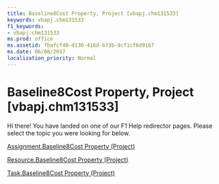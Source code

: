 ```yaml
---
title: Baseline8Cost Property, Project [vbapj.chm131533]
keywords: vbapj.chm131533
f1_keywords:
- vbapj.chm131533
ms.prod: office
ms.assetid: fbafcf40-d130-416d-b73b-9cf1cf6d9167
ms.date: 06/08/2017
localization_priority: Normal
---
```



# Baseline8Cost Property, Project [vbapj.chm131533]

Hi there! You have landed on one of our F1 Help redirector pages. Please select the topic you were looking for below.

[Assignment.Baseline8Cost Property (Project)](http://msdn.microsoft.com/library/25ad0e71-a2e8-959c-ac6b-a77425121a28%28Office.15%29.aspx)

[Resource.Baseline8Cost Property (Project)](http://msdn.microsoft.com/library/daffa542-05b6-1ac1-974c-63e0551ea728%28Office.15%29.aspx)

[Task.Baseline8Cost Property (Project)](http://msdn.microsoft.com/library/95106c3d-8b1c-d209-aeea-a56d00d61fad%28Office.15%29.aspx)

